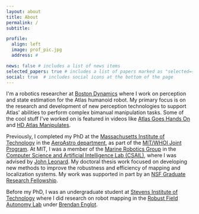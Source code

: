 ```yaml
---
layout: about
title: About
permalink: /
subtitle: 

profile:
  align: left 
  image: prof_pic.jpg
  address: #

news: false # includes a list of news items
selected_papers: true # includes a list of papers marked as "selected={true}"
social: true  # includes social icons at the bottom of the page
---
```


I'm a robotics researcher at <a href="https://bostondynamics.com">Boston
Dynamics</a> where I work on perception and state estimation for the Atlas
humanoid robot. My primary focus is on the research and development of new
perception technologies to support Atlas' abilities to perform complex bimanual
manipulation tasks. Some of the cool stuff I've worked on is featured in videos
like <a href="https://youtu.be/F_7IPm7f1vI?si=xuODZTa-VoN_PXPg">Atlas Goes Hands
On</a> and <a href="https://youtu.be/LeeiN9smjjY?si=9XGqkHUe_JSP-EU4">HD Atlas
Manipulates</a>.

Previously, I completed my PhD at the <a
href="http://www.mit.edu/">Massachusetts Institute of Technology</a> in the <a
href="http://aeroastro.mit.edu/">AeroAstro department</a>, as part of the <a
href="http://mit.whoi.edu/">MIT/WHOI Joint Program</a>. At MIT, I was a member
of the <a href="http://marinerobotics.mit.edu/">Marine Robotics Group</a> in the
<a href="http://csail.mit.edu/">Computer Science and Artificial Intelligence Lab
(CSAIL)</a>, where I was advised by <a
href="https://www.csail.mit.edu/person/john-leonard">John Leonard</a>. My
doctoral thesis work focused on developing new methods to improve the robustness
and efficiency of mapping and localization systems. My work was supported in
part by an <a href="https://www.nsfgrfp.org/">NSF Graduate Research
Fellowship</a>.

Before my PhD, I was an undergraduate student at <a
href="http://www.stevens.edu/">Stevens Institute of Technology</a> where I did
research on robot mapping in the <a
href="http://personal.stevens.edu/~benglot/">Robust Field Autonomy Lab</a> under
<a href="https://web.stevens.edu/facultyprofile/?id=2043">Brendan Englot</a>.

